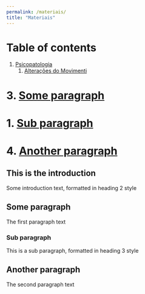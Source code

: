 ```yaml
---
permalink: /materiais/
title: "Materiais"
---
```


# Table of contents
1. [Psicopatologia](#psicopatologia)
    1. [Alterações do Movimenti](#alteraçõesdomovimento)
# 3. [Some paragraph](#paragraph1)
  #  1. [Sub paragraph](#subparagraph1)
# 4. [Another paragraph](#paragraph2)

## This is the introduction <a name="introduction"></a>
Some introduction text, formatted in heading 2 style

## Some paragraph <a name="paragraph1"></a>
The first paragraph text

### Sub paragraph <a name="subparagraph1"></a>
This is a sub paragraph, formatted in heading 3 style

## Another paragraph <a name="paragraph2"></a>
The second paragraph text


